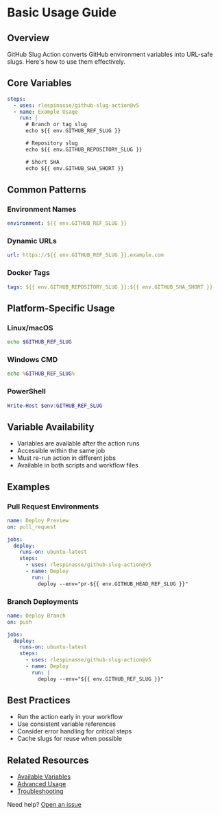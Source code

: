 # Basic Usage Guide

## Overview

GitHub Slug Action converts GitHub environment variables into URL-safe slugs. Here's how to use them effectively.

## Core Variables

```yaml
steps:
  - uses: rlespinasse/github-slug-action@v5
  - name: Example Usage
    run: |
      # Branch or tag slug
      echo ${{ env.GITHUB_REF_SLUG }}

      # Repository slug
      echo ${{ env.GITHUB_REPOSITORY_SLUG }}

      # Short SHA
      echo ${{ env.GITHUB_SHA_SHORT }}
```

## Common Patterns

### Environment Names

```yaml
environment: ${{ env.GITHUB_REF_SLUG }}
```

### Dynamic URLs

```yaml
url: https://${{ env.GITHUB_REF_SLUG }}.example.com
```

### Docker Tags

```yaml
tags: ${{ env.GITHUB_REPOSITORY_SLUG }}:${{ env.GITHUB_SHA_SHORT }}
```

## Platform-Specific Usage

### Linux/macOS

```bash
echo $GITHUB_REF_SLUG
```

### Windows CMD

```cmd
echo %GITHUB_REF_SLUG%
```

### PowerShell

```powershell
Write-Host $env:GITHUB_REF_SLUG
```

## Variable Availability

- Variables are available after the action runs
- Accessible within the same job
- Must re-run action in different jobs
- Available in both scripts and workflow files

## Examples

### Pull Request Environments

```yaml
name: Deploy Preview
on: pull_request

jobs:
  deploy:
    runs-on: ubuntu-latest
    steps:
      - uses: rlespinasse/github-slug-action@v5
      - name: Deploy
        run: |
          deploy --env="pr-${{ env.GITHUB_HEAD_REF_SLUG }}"
```

### Branch Deployments

```yaml
name: Deploy Branch
on: push

jobs:
  deploy:
    runs-on: ubuntu-latest
    steps:
      - uses: rlespinasse/github-slug-action@v5
      - name: Deploy
        run: |
          deploy --env="${{ env.GITHUB_REF_SLUG }}"
```

## Best Practices

- Run the action early in your workflow
- Use consistent variable references
- Consider error handling for critical steps
- Cache slugs for reuse when possible

## Related Resources

- [Available Variables](../variables/overview.md)
- [Advanced Usage](../guides/advanced-usage.md)
- [Troubleshooting](../reference/troubleshooting.md)

Need help? [Open an issue](https://github.com/rlespinasse/github-slug-action/issues/new)
